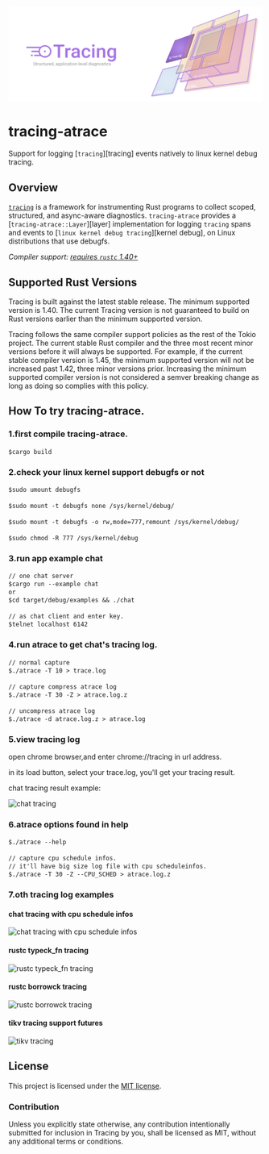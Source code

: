 ![Tracing — Structured, application-level diagnostics][splash]

[splash]: https://raw.githubusercontent.com/tokio-rs/tracing/master/assets/splash.svg

# tracing-atrace

Support for logging [`tracing`][tracing] events natively to linux kernel debug tracing.

[crates-url]: https://crates.io/crates/tracing-atrace

## Overview

[`tracing`] is a framework for instrumenting Rust programs to collect
scoped, structured, and async-aware diagnostics. `tracing-atrace` provides a
[`tracing-atrace::Layer`][layer] implementation for logging `tracing` spans
and events to [`linux kernel debug tracing`][kernel debug], on Linux
distributions that use debugfs.
 
*Compiler support: [requires `rustc` 1.40+][msrv]*

[msrv]: #supported-rust-versions
[`tracing`]: https://crates.io/crates/tracing

## Supported Rust Versions

Tracing is built against the latest stable release. The minimum supported
version is 1.40. The current Tracing version is not guaranteed to build on Rust
versions earlier than the minimum supported version.

Tracing follows the same compiler support policies as the rest of the Tokio
project. The current stable Rust compiler and the three most recent minor
versions before it will always be supported. For example, if the current stable
compiler version is 1.45, the minimum supported version will not be increased
past 1.42, three minor versions prior. Increasing the minimum supported compiler
version is not considered a semver breaking change as long as doing so complies
with this policy.

## How To try tracing-atrace.<only for linux>
### 1.first compile tracing-atrace.
```
$cargo build
```

### 2.check your linux kernel support debugfs or not
```
$sudo umount debugfs

$sudo mount -t debugfs none /sys/kernel/debug/

$sudo mount -t debugfs -o rw,mode=777,remount /sys/kernel/debug/

$sudo chmod -R 777 /sys/kernel/debug
```

### 3.run app example chat
```
// one chat server
$cargo run --example chat
or
$cd target/debug/examples && ./chat

// as chat client and enter key.
$telnet localhost 6142
```

### 4.run atrace to get chat's tracing log.
```
// normal capture
$./atrace -T 10 > trace.log

// capture compress atrace log
$./atrace -T 30 -Z > atrace.log.z

// uncompress atrace log
$./atrace -d atrace.log.z > atrace.log
```

### 5.view tracing log
open chrome browser,and enter chrome://tracing in url address.

in its load button, select your trace.log, you'll get your tracing result.

chat tracing result example:

![chat tracing](http://grainspring.github.io/imgs/chat.tracing.png)


### 6.atrace options found in help
```
$./atrace --help

// capture cpu schedule infos.
// it'll have big size log file with cpu scheduleinfos.
$./atrace -T 30 -Z --CPU_SCHED > atrace.log.z
```

### 7.oth tracing log examples
#### chat tracing with cpu schedule infos

![chat tracing with cpu schedule infos](http://grainspring.github.io/imgs/chat.tracing.with.cpu.sched.png)

#### rustc typeck_fn tracing
![rustc typeck_fn tracing](http://grainspring.github.io/imgs/tracing.rustc.typeck_fn.png)

#### rustc borrowck tracing
![rustc borrowck tracing](http://grainspring.github.io/imgs/tracing.rustc.mir_borrowck.png)

#### tikv tracing support futures
![tikv tracing](http://grainspring.github.io/imgs/tikv.tracing.png)


## License
This project is licensed under the [MIT license](LICENSE).

### Contribution
Unless you explicitly state otherwise, any contribution intentionally submitted
for inclusion in Tracing by you, shall be licensed as MIT, without any additional
terms or conditions.
